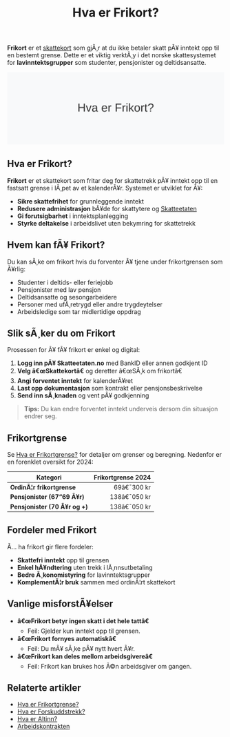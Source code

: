 ﻿---
title: "Hva er Frikort?"
meta_title: "Hva er Frikort?"
meta_description: '**Frikort** er et [skattekort](/blogs/regnskap/skattekort "Hva er Skattekort? En komplett guide til skattekortregler i Norge") som gjÃ¸r at du ikke betaler skat...'
slug: frikort
type: blog
layout: pages/single
---

**Frikort** er et [skattekort](/blogs/regnskap/skattekort "Hva er Skattekort? En komplett guide til skattekortregler i Norge") som gjÃ¸r at du ikke betaler skatt pÃ¥ inntekt opp til en bestemt grense. Dette er et viktig verktÃ¸y i det norske skattesystemet for **lavinntektsgrupper** som studenter, pensjonister og deltidsansatte.

![Hva er Frikort?](hva-er-frikort-image.svg)

## Hva er Frikort?

**Frikort** er et skattekort som fritar deg for skattetrekk pÃ¥ inntekt opp til en fastsatt grense i lÃ¸pet av et kalenderÃ¥r. Systemet er utviklet for Ã¥:

* **Sikre skattefrihet** for grunnleggende inntekt
* **Redusere administrasjon** bÃ¥de for skattytere og [Skatteetaten](/blogs/regnskap/hva-er-altinn "Altinn - Digital Kommunikasjon med Offentlige Myndigheter")
* **Gi forutsigbarhet** i inntektsplanlegging
* **Styrke deltakelse** i arbeidslivet uten bekymring for skattetrekk

## Hvem kan fÃ¥ Frikort?

Du kan sÃ¸ke om frikort hvis du forventer Ã¥ tjene under frikortgrensen som Ã¥rlig:

* Studenter i deltids- eller feriejobb
* Pensjonister med lav pensjon
* Deltidsansatte og sesongarbeidere
* Personer med ufÃ¸retrygd eller andre trygdeytelser
* Arbeidsledige som tar midlertidige oppdrag

## Slik sÃ¸ker du om Frikort

Prosessen for Ã¥ fÃ¥ frikort er enkel og digital:

1. **Logg inn pÃ¥ Skatteetaten.no** med BankID eller annen godkjent ID
2. **Velg â€œSkattekortâ€** og deretter â€œSÃ¸k om frikortâ€
3. **Angi forventet inntekt** for kalenderÃ¥ret
4. **Last opp dokumentasjon** som kontrakt eller pensjonsbeskrivelse
5. **Send inn sÃ¸knaden** og vent pÃ¥ godkjenning

> **Tips:** Du kan endre forventet inntekt underveis dersom din situasjon endrer seg.

## Frikortgrense

Se [Hva er Frikortgrense?](/blogs/regnskap/hva-er-frikortgrense "Hva er Frikortgrense? Frikortgrenser og Skattefri Inntekt") for detaljer om grenser og beregning. Nedenfor er en forenklet oversikt for 2024:

| Kategori                      | Frikortgrense 2024 |
|-------------------------------|-------------------:|
| **OrdinÃ¦r frikortgrense**     | 69â€¯300 kr          |
| **Pensjonister (67“69 Ã¥r)**   | 138â€¯050 kr         |
| **Pensjonister (70 Ã¥r og +)** | 138â€¯050 kr         |

## Fordeler med Frikort

Ã… ha frikort gir flere fordeler:
* **Skattefri inntekt** opp til grensen
* **Enkel hÃ¥ndtering** uten trekk i lÃ¸nnsutbetaling
* **Bedre Ã¸konomistyring** for lavinntektsgrupper
* **KomplementÃ¦r bruk** sammen med ordinÃ¦rt skattekort

## Vanlige misforstÃ¥elser

* **â€œFrikort betyr ingen skatt i det hele tattâ€**
  - Feil: Gjelder kun inntekt opp til grensen.
* **â€œFrikort fornyes automatiskâ€**
  - Feil: Du mÃ¥ sÃ¸ke pÃ¥ nytt hvert Ã¥r.
* **â€œFrikort kan deles mellom arbeidsgivereâ€**
  - Feil: Frikort kan brukes hos Ã©n arbeidsgiver om gangen.

## Relaterte artikler

* [Hva er Frikortgrense?](/blogs/regnskap/hva-er-frikortgrense "Hva er Frikortgrense? Frikortgrenser og Skattefri Inntekt")
* [Hva er Forskuddstrekk?](/blogs/regnskap/hva-er-forskuddstrekk "Forskuddstrekk - Slik Beregnes Skattetrekk")
* [Hva er Altinn?](/blogs/regnskap/hva-er-altinn "Altinn - Digital Kommunikasjon med Offentlige Myndigheter")
* [Arbeidskontrakten](/blogs/regnskap/arbeidskontrakten "Arbeidskontrakten - Din Kontrakt med Arbeidsgiver")



